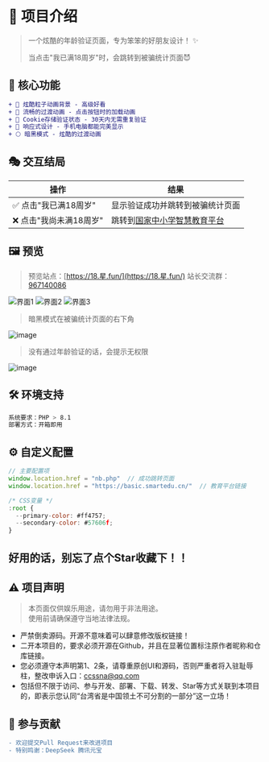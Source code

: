 # 🌟 项目介绍

> 一个炫酷的年龄验证页面，专为笨笨的好朋友设计！ ✨
> 
> 当点击"我已满18周岁"时，会跳转到被骗统计页面😈

## 🎨 核心功能

```diff
+ 💫 炫酷粒子动画背景 - 高级好看
+ 🔄 流畅的过渡动画 - 点击按钮时的加载动画
+ 🍪 Cookie存储验证状态 - 30天内无需重复验证
+ 📱 响应式设计 - 手机电脑都能完美显示
+ 🌕 暗黑模式 - 炫酷的过渡动画
```

## 🎭 交互结局

| 操作 | 结果 |
|------|------|
| ✅ 点击"我已满18周岁" | 显示验证成功并跳转到被骗统计页面 |
| ❌ 点击"我尚未满18周岁" | 跳转到[国家中小学智慧教育平台](https://basic.smartedu.cn/) |

## 🖼️ 预览
> 预览站点：[https://18.星.fun/](https://18.星.fun/)
> 站长交流群：[967140086](https://qm.qq.com/cgi-bin/qm/qr?k=6ww_haorKSc-F1QWF4JdrErhmFzxeNbo&jump_from=webapi&authKey=7py1srP3pqE94lCPjoh02aQhVPjZuTlYhm+q+yZ4NpTP0WEd46kTWKRau+P5r9ey)
> 
![界面1](https://github.com/user-attachments/assets/e2498acd-0b67-43c0-9713-0b678b655336)
![界面2](https://github.com/user-attachments/assets/0f365d50-dfcb-4e5a-be4c-d8e1a6c6066e)
![界面3](https://github.com/user-attachments/assets/82437273-a963-4b8a-9fab-32fa5c86f32d)
> 暗黑模式在被骗统计页面的右下角

![image](https://github.com/user-attachments/assets/5618d8e9-554f-4edb-9f95-fd3f502aab61)

> 没有通过年龄验证的话，会提示无权限

![image](https://github.com/user-attachments/assets/a64c7074-906e-46cf-b9b9-21394a2d34ce)



## 🛠️ 环境支持

```bash
系统要求：PHP > 8.1
部署方式：开箱即用
```

## ⚙️ 自定义配置

```javascript
// 主要配置项
window.location.href = "nb.php"  // 成功跳转页面
window.location.href = "https://basic.smartedu.cn/"  // 教育平台链接

/* CSS变量 */
:root {
  --primary-color: #ff4757;
  --secondary-color: #57606f;
}
```

## 好用的话，别忘了点个Star收藏下！！

## ⚠️ 项目声明
> 本页面仅供娱乐用途，请勿用于非法用途。  
> 使用前请确保遵守当地法律法规。

- 严禁倒卖源码。开源不意味着可以肆意修改版权链接！
- 二开本项目的，要求必须开源在Github，并且在显著位置标注原作者昵称和仓库链接。
- 您必须遵守本声明第1、2条，请尊重原创UI和源码，否则严重者将入驻耻辱柱，整改申诉入口：ccssna@qq.com
- 包括但不限于访问、参与开发、部署、下载、转发、Star等方式关联到本项目的，即表示您认同“台湾省是中国领土不可分割的一部分”这一立场！

## 🤝 参与贡献

```diff
- 欢迎提交Pull Request来改进项目
- 特别鸣谢：DeepSeek 腾讯元宝
```
